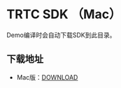 # TRTC SDK （Mac）

Demo编译时会自动下载SDK到此目录。

## 下载地址
- Mac版：[DOWNLOAD](http://liteavsdk-1252463788.cosgz.myqcloud.com/TXLiteAVSDK_TRTC_Mac_latest.tar.bz2)